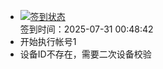 - [![签到状态](https://github.com/womade/Cloud189-Actions/actions/workflows/main.yml/badge.svg?branch=main)](https://github.com/womade/Cloud189-Actions/actions/workflows/main.yml) <br> 签到时间：2025-07-31 00:48:42
- 开始执行帐号1
- 设备ID不存在，需要二次设备校验
